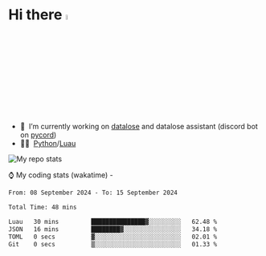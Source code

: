 # Hi there <img src="https://media.giphy.com/media/hvRJCLFzcasrR4ia7z/giphy.gif" width="5%"></a>
- 🥽 &nbsp;I’m currently working on [datalose](https://www.roblox.com/games/16971245917) and datalose assistant (discord bot on [pycord](https://github.com/Pycord-Development/pycord))
- 👨‍💻 &nbsp;[Python](https://python.org)/[Luau](https://luau.org)

<img alt="My repo stats" src="https://github-readme-stats.vercel.app/api?username=FrostX-Official&show_icons=true&theme=radical">

⌚ My coding stats (wakatime) -

<!--START_SECTION:waka-->

```txt
From: 08 September 2024 - To: 15 September 2024

Total Time: 48 mins

Luau   30 mins         ███████████████▓░░░░░░░░░   62.48 %
JSON   16 mins         ████████▓░░░░░░░░░░░░░░░░   34.18 %
TOML   0 secs          ▓░░░░░░░░░░░░░░░░░░░░░░░░   02.01 %
Git    0 secs          ▒░░░░░░░░░░░░░░░░░░░░░░░░   01.33 %
```

<!--END_SECTION:waka-->
